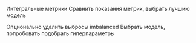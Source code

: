 Интегральные метрики
Сравнить показания метрик, выбрать лучшию модель

Опционально
удалить выбросы
imbalanced
Выбрать модель, попробовать подобрать гиперпараметры

